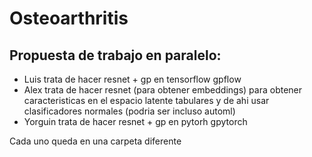 # Osteoarthritis


## Propuesta de trabajo en paralelo:

- Luis trata de hacer resnet + gp en tensorflow gpflow
- Alex trata de hacer resnet (para obtener embeddings) para obtener caracteristicas en el espacio latente tabulares y de ahi usar clasificadores normales (podria ser incluso automl)
- Yorguin trata de hacer resnet + gp en pytorh gpytorch

Cada uno queda en una carpeta diferente
